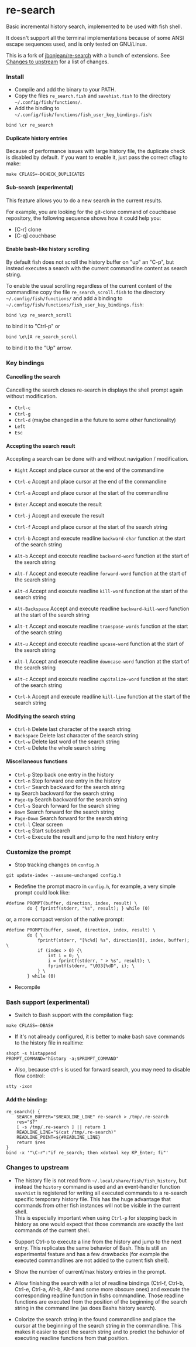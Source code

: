 re-search
=========

Basic incremental history search, implemented to be used with fish shell.

It doesn't support all the terminal implementations because of some ANSI
escape sequences used, and is only tested on GNU/Linux.

This is a fork of
[jbonjean/re-search](https://github.com/jbonjean/re-search) with a bunch of
extensions. See [Changes to upstream](#changes-to-upstream) for a list of changes.

### Install

* Compile and add the binary to your PATH.
* Copy the files `re_search.fish` and `savehist.fish` to the directory `~/.config/fish/functions/`.
* Add the binding to `~/.config/fish/functions/fish_user_key_bindings.fish`:
```
bind \cr re_search
```

#### Duplicate history entries

Because of performance issues with large history file, the duplicate check is
disabled by default. If you want to enable it, just pass the correct cflag to
make:

```
make CFLAGS=-DCHECK_DUPLICATES
```

#### Sub-search (experimental)

This feature allows you to do a new search in the current results.

For example, you are looking for the git-clone command of couchbase repository,
the following sequence shows how it could help you:

* [C-r] clone
* [C-q] couchbase

#### Enable bash-like history scrolling

By default fish does not scroll the history buffer on "up" an "C-p", but
instead executes a search with the current commandline content as search
string.

To enable the usual scrolling regardless of the current content of the
commandline copy the file `re_search_scroll.fish` to the directory
`~/.config/fish/functions/` and add a binding to
`~/.config/fish/functions/fish_user_key_bindings.fish`:
```
bind \cp re_search_scroll
```
to bind it to "Ctrl-p" or
```
bind \e\[A re_search_scroll
```
to bind it to the "Up" arrow.

### Key bindings

#### Cancelling the search

Cancelling the search closes re-search in displays the shell prompt again
without modification.

* `Ctrl-c`
* `Ctrl-g`
* `Ctrl-d` (maybe changed in a the future to some other functionality)
* `Left`
* `Esc`

#### Accepting the search result

Accepting a search can be done with and without navigation / modification.

* `Right` Accept and place cursor at the end of the commandline
* `Ctrl-e` Accept and place cursor at the end of the commandline
* `Ctrl-a` Accept and place cursor at the start of the commandline
* `Enter` Accept and execute the result
* `Ctrl-j` Accept and execute the result
* `Ctrl-f` Accept and place cursor at the start of the search string

* `Ctrl-b` Accept and execute readline `backward-char` function at the start of the search string
* `Alt-b` Accept and execute readline `backward-word` function at the start of the search string
* `Alt-f` Accept and execute readline `forward-word` function at the start of the search string
* `Alt-d` Accept and execute readline `kill-word` function at the start of the search string
* `Alt-Backspace` Accept and execute readline `backward-kill-word` function at the start of the search string
* `Alt-t` Accept and execute readline `transpose-words` function at the start of the search string
* `Alt-u` Accept and execute readline `upcase-word` function at the start of the search string
* `Alt-l` Accept and execute readline `downcase-word` function at the start of the search string
* `Alt-c` Accept and execute readline `capitalize-word` function at the start of the search string
* `Ctrl-k` Accept and execute readline `kill-line` function at the start of the search string

#### Modifying the search string

* `Ctrl-h` Delete last character of the search string
* `Backspace` Delete last character of the search string
* `Ctrl-w` Delete last word of the search string
* `Ctrl-u` Delete the whole search string

#### Miscellaneous functions

* `Ctrl-p` Step back one entry in the history
* `Ctrl-n` Step forward one entry in the history
* `Ctrl-r` Search backward for the search string
* `Up` Search backward for the search string
* `Page-Up` Search backward for the search string
* `Ctrl-s` Search forward for the search string
* `Down` Search forward for the search string
* `Page-Down` Search forward for the search string
* `Ctrl-l` Clear screen
* `Ctrl-q` Start subsearch
* `Ctrl-o` Execute the result and jump to the next history entry

### Customize the prompt

* Stop tracking changes on `config.h`
```
git update-index --assume-unchanged config.h
```
* Redefine the prompt macro in `config.h`, for example, a very simple prompt
could look like:
```
#define PROMPT(buffer, direction, index, result) \
        do { fprintf(stderr, "%s", result); } while (0)
```
or, a more compact version of the native prompt:
```
#define PROMPT(buffer, saved, direction, index, result) \
        do { \
        	fprintf(stderr, "[%c%d] %s", direction[0], index, buffer); \
        	if (index > 0) {\
	        	int i = 0; \
        		i = fprintf(stderr, " > %s", result); \
        		fprintf(stderr, "\033[%dD", i); \
        	} \
        } while (0)
 ```
* Recompile

### Bash support (experimental)

* Switch to Bash support with the compilation flag:
```
make CFLAGS=-DBASH
```
* If it's not already configured, it is better to make bash save commands to
  the history file in realtime:
```
shopt -s histappend
PROMPT_COMMAND="history -a;$PROMPT_COMMAND"
```
* Also, because ctrl-s is used for forward search, you may need to disable flow control:
```
stty -ixon
```
#### Add the binding:

```
re_search() {
	SEARCH_BUFFER="$READLINE_LINE" re-search > /tmp/.re-search
	res="$?"
	[ -s /tmp/.re-search ] || return 1
	READLINE_LINE="$(cat /tmp/.re-search)"
	READLINE_POINT=${#READLINE_LINE}
	return $res
}
bind -x '"\C-r":"if re_search; then xdotool key KP_Enter; fi"'
```

### Changes to upstream

- The history file is not read from `~/.local/share/fish/fish_history`, but
  instead the `history` command is used and an event-handler function
  `savehist` is registered for writing all executed commands to a re-search
  specific temporary history file. This has the huge advantage that
  commands from other fish instances will not be visible in the current
  shell.  
  This is especially important when using `Ctrl-p` for stepping back in
  history as one would expect that those commands are exactly the last
  commands of the current shell.  

- Support Ctrl-o to execute a line from the history and jump to the next
  entry. This replicates the same behavior of Bash. This is still an
  experimental feature and has a few drawbacks (for example the executed
  commandlines are not added to the current fish shell).

- Show the number of current/max history entries in the prompt.

- Allow finishing the search with a lot of readline bindings (Ctrl-f,
  Ctrl-b, Ctrl-e, Ctrl-a, Alt-b, Alt-f and some more obscure ones) and
  execute the corresponding readline function in fishs commandline. Those
  readline functions are executed from the position of the beginning of the
  search string in the command line (as does Bashs history search).

- Colorize the search string in the found commandline and place the cursor
  at the beginning of the search string in the commandline. This makes it
  easier to spot the search string and to predict the behavior of executing
  readline functions from that position.
